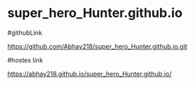 # super_hero_Hunter.github.io

#githubLink

https://github.com/Abhay218/super_hero_Hunter.github.io.git

#hostes link

https://abhay218.github.io/super_hero_Hunter.github.io/
